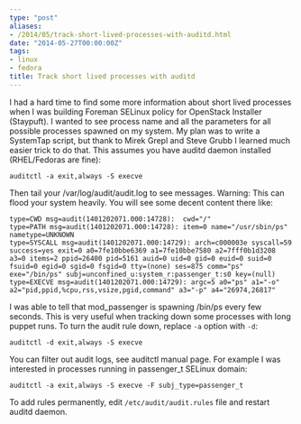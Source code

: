 ```yaml
---
type: "post"
aliases:
- /2014/05/track-short-lived-processes-with-auditd.html
date: "2014-05-27T00:00:00Z"
tags:
- linux
- fedora
title: Track short lived processes with auditd
---
```


I had a hard time to find some more information about short lived processes
when I was building Foreman SELinux policy for OpenStack Installer (Staypuft).
I wanted to see process name and all the parameters for all possible processes
spawned on my system. My plan was to write a SystemTap script, but thank to
Mirek Grepl and Steve Grubb I learned much easier trick to do that. This
assumes you have auditd daemon installed (RHEL/Fedoras are fine):

    auditctl -a exit,always -S execve

Then tail your /var/log/audit/audit.log to see messages. Warning: This can
flood your system heavily. You will see some decent content there like:

    type=CWD msg=audit(1401202071.000:14728):  cwd="/"
    type=PATH msg=audit(1401202071.000:14728): item=0 name="/usr/sbin/ps" nametype=UNKNOWN
    type=SYSCALL msg=audit(1401202071.000:14729): arch=c000003e syscall=59 success=yes exit=0 a0=7fe10bbe6369 a1=7fe10bbe7580 a2=7fff0b1d3208 a3=0 items=2 ppid=26400 pid=5161 auid=0 uid=0 gid=0 euid=0 suid=0 fsuid=0 egid=0 sgid=0 fsgid=0 tty=(none) ses=875 comm="ps" exe="/bin/ps" subj=unconfined_u:system_r:passenger_t:s0 key=(null)
    type=EXECVE msg=audit(1401202071.000:14729): argc=5 a0="ps" a1="-o" a2="pid,ppid,%cpu,rss,vsize,pgid,command" a3="-p" a4="26974,26817"

I was able to tell that mod_passenger is spawning /bin/ps every few seconds.
This is very useful when tracking down some processes with long puppet runs.
To turn the audit rule down, replace `-a` option with `-d`:

    auditctl -d exit,always -S execve

You can filter out audit logs, see auditctl manual page. For example I was
interested in processes running in passenger_t SELinux domain:

    auditctl -a exit,always -S execve -F subj_type=passenger_t

To add rules permanently, edit `/etc/audit/audit.rules` file and restart
auditd daemon.

